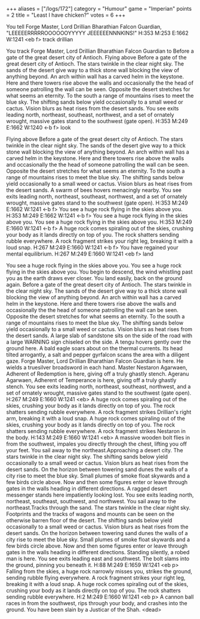 +++
aliases = ["/logs/172"]
category = "Humour"
game = "Imperian"
points = 2
title = "Least I have chicken?"
votes = 6
+++

You tell Forge Master, Lord Drillian Bharathian Falcon Guardian, 
"LEEEEERRRRROOOOOOYYYYY JEEEEEENNNKINS!"
H:353 M:253 E:1662 W:1241 &lt;eb f&gt; track drillian

You track Forge Master, Lord Drillian Bharathian Falcon Guardian to Before a 
gate of the great desert city of Antioch.
Flying above Before a gate of the great desert city of Antioch.
The stars twinkle in the clear night sky. The sands of the desert give way to a
thick stone wall blocking the view of anything beyond. An arch within wall has 
a carved helm in the keystone. Here and there towers rise above the walls and 
occasionally the the head of someone patrolling the wall can be seen. Opposite 
the desert stretches for what seems an eternity. To the south a range of 
mountains rises to meet the blue sky. The shifting sands below yield 
occasionally to a small weed or cactus. Vision blurs as heat rises from the 
desert sands.
You see exits leading north, northeast, southeast, northwest, and a set of 
ornately wrought, massive gates stand to the southwest (gate open).
H:353 M:249 E:1662 W:1240 &lt;-b f&gt; look

Flying above Before a gate of the great desert city of Antioch.
The stars twinkle in the clear night sky. The sands of the desert give way to a
thick stone wall blocking the view of anything beyond. An arch within wall has 
a carved helm in the keystone. Here and there towers rise above the walls and 
occasionally the the head of someone patrolling the wall can be seen. Opposite 
the desert stretches for what seems an eternity. To the south a range of 
mountains rises to meet the blue sky. The shifting sands below yield 
occasionally to a small weed or cactus. Vision blurs as heat rises from the 
desert sands. A swarm of bees hovers menacingly nearby.
You see exits leading north, northeast, southeast, northwest, and a set of 
ornately wrought, massive gates stand to the southwest (gate open).
H:353 M:249 E:1662 W:1241 &lt;-b f&gt; 
You see a huge rock flying in the skies above you.
H:353 M:249 E:1662 W:1241 &lt;-b f&gt; 
You see a huge rock flying in the skies above you.
You see a huge rock flying in the skies above you.
H:353 M:249 E:1660 W:1241 &lt;-b f&gt; 
A huge rock comes spiraling out of the skies, crushing your body as it lands 
directly on top of you. The rock shatters sending rubble everywhere.
A rock fragment strikes your right leg, breaking it with a loud snap.
H:267 M:249 E:1660 W:1241 &lt;-b f&gt; 
You have regained your mental equilibrium.
H:267 M:249 E:1660 W:1241 &lt;eb f&gt; land

You see a huge rock flying in the skies above you.
You see a huge rock flying in the skies above you.
You begin to descend, the wind whistling past you as the earth draws ever 
closer. You land easily, back on the ground again.
Before a gate of the great desert city of Antioch.
The stars twinkle in the clear night sky. The sands of the desert give way to a
thick stone wall blocking the view of anything beyond. An arch within wall has 
a carved helm in the keystone. Here and there towers rise above the walls and 
occasionally the the head of someone patrolling the wall can be seen. Opposite 
the desert stretches for what seems an eternity. To the south a range of 
mountains rises to meet the blue sky. The shifting sands below yield 
occasionally to a small weed or cactus. Vision blurs as heat rises from the 
desert sands. A large slab of sandstone sits on the side of the road with a 
large WARNING sign chiseled on the side. A tengu hovers gently over the ground 
here. A bald eagle soars about on the thermal currents. Its head tilted 
arrogantly, a salt and pepper gyrfalcon scans the area with a diligent gaze. 
Forge Master, Lord Drillian Bharathian Falcon Guardian is here. He wields a 
truesilver broadsword in each hand. Master Nestaron Agarwaen, Adherent of 
Redemption is here, giving off a truly ghastly stench. Ageranu Agarwaen, 
Adherent of Temperance is here, giving off a truly ghastly stench.
You see exits leading north, northeast, southeast, northwest, and a set of 
ornately wrought, massive gates stand to the southwest (gate open).
H:267 M:249 E:1660 W:1241 &lt;eb&gt; 
A huge rock comes spiraling out of the skies, crushing your body as it lands 
directly on top of you. The rock shatters sending rubble everywhere.
A rock fragment strikes Drillian's right arm, breaking it with a loud snap.
A huge rock comes spiraling out of the skies, crushing your body as it lands 
directly on top of you. The rock shatters sending rubble everywhere.
A rock fragment strikes Nestaron in the body.
H:143 M:249 E:1660 W:1241 &lt;eb&gt; 
A massive wooden bolt flies in from the southwest, impales you directly through
the chest, lifting you off your feet.
You sail away to the northeast.Approaching a desert city.
The stars twinkle in the clear night sky. The shifting sands below yield 
occasionally to a small weed or cactus. Vision blurs as heat rises from the 
desert sands. On the horizon between towering sand dunes the walls of a city 
rise to meet the blue sky. Small plumes of smoke float skywards and a few birds
circle above. Now and then some figures enter or leave through gates in the 
walls heading in different directions. A ragged desert messenger stands here 
impatiently looking lost.
You see exits leading north, northeast, southeast, southwest, and northwest.
You sail away to the northeast.Tracks through the sand.
The stars twinkle in the clear night sky. Footprints and the tracks of wagons 
and mounts can be seen on the otherwise barren floor of the desert. The 
shifting sands below yield occasionally to a small weed or cactus. Vision blurs
as heat rises from the desert sands. On the horizon between towering sand dunes
the walls of a city rise to meet the blue sky. Small plumes of smoke float 
skywards and a few birds circle above. Now and then some figures enter or leave
through gates in the walls heading in different directions. Standing silently, 
a robed man is here.
You see exits leading east and southwest.
The bolt slams into the ground, pinning you beneath it.
H:88 M:249 E:1659 W:1241 &lt;eb p&gt; 
Falling from the skies, a huge rock narrowly misses you, strikes the ground, 
sending rubble flying everywhere.
A rock fragment strikes your right leg, breaking it with a loud snap.
A huge rock comes spiraling out of the skies, crushing your body as it lands 
directly on top of you. The rock shatters sending rubble everywhere.
H:2 M:249 E:1660 W:1241 &lt;eb p&gt; 
A cannon ball races in from the southwest, rips through your body, and crashes 
into the ground.
You have been slain by a Justicar of the Shah.
 &lt;dead&gt; 
